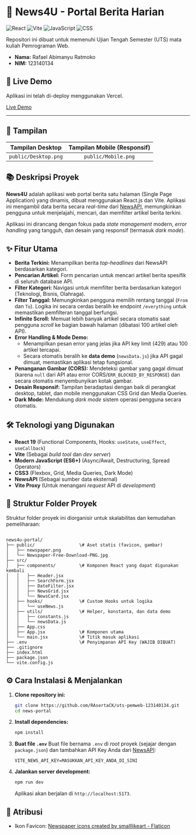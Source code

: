 # 📰 News4U - Portal Berita Harian

![React](https://img.shields.io/badge/React-19-blue?logo=react)
![Vite](https://img.shields.io/badge/Vite-blueviolet?logo=vite)
![JavaScript](https://img.shields.io/badge/JavaScript-ES6%2B-yellow?logo=javascript)
![CSS](https://img.shields.io/badge/CSS3-Responsive-orange?logo=css3)

Repositori ini dibuat untuk memenuhi Ujian Tengah Semester (UTS) mata kuliah Pemrograman Web.

- **Nama:** Rafael Abimanyu Ratmoko
- **NIM:** 123140134

## 🚀 Live Demo

Aplikasi ini telah di-deploy menggunakan Vercel.

[Live Demo](https://uts-pemweb-123140134.vercel.app/)

---

## 📸 Tampilan

| Tampilan Desktop | Tampilan Mobile (Responsif) |
| :---: | :---: |
| `public/Desktop.png` | `public/Mobile.png` |

## 📚 Deskripsi Proyek

**News4U** adalah aplikasi web portal berita satu halaman (Single Page Application) yang dinamis, dibuat menggunakan React.js dan Vite. Aplikasi ini mengambil data berita secara *real-time* dari [NewsAPI](https://newsapi.org/), memungkinkan pengguna untuk menjelajahi, mencari, dan memfilter artikel berita terkini.

Aplikasi ini dirancang dengan fokus pada *state management* modern, *error handling* yang tangguh, dan desain yang responsif (termasuk *dark mode*).

## ✨ Fitur Utama

- **Berita Terkini:** Menampilkan berita *top-headlines* dari NewsAPI berdasarkan kategori.
- **Pencarian Artikel:** Form pencarian untuk mencari artikel berita spesifik di seluruh database API.
- **Filter Kategori:** Navigasi untuk memfilter berita berdasarkan kategori (Teknologi, Bisnis, Olahraga).
- **Filter Tanggal:** Memungkinkan pengguna memilih rentang tanggal (`From` dan `To`). Logika ini secara cerdas beralih ke endpoint `/everything` untuk memastikan pemfilteran tanggal berfungsi.
- **Infinite Scroll:** Memuat lebih banyak artikel secara otomatis saat pengguna *scroll* ke bagian bawah halaman (dibatasi 100 artikel oleh API).
- **Error Handling & Mode Demo:**
    - Menampilkan pesan error yang jelas jika API key limit (429) atau 100 artikel tercapai.
    - Secara otomatis beralih ke **data demo** (`newsData.js`) jika API gagal dimuat, memastikan aplikasi tetap fungsional.
- **Penanganan Gambar (CORS):** Mendeteksi gambar yang gagal dimuat (karena `null` dari API atau error CORS/`ERR_BLOCKED_BY_RESPONSE`) dan secara otomatis menyembunyikan kotak gambar.
- **Desain Responsif:** Tampilan beradaptasi dengan baik di perangkat desktop, tablet, dan mobile menggunakan CSS Grid dan Media Queries.
- **Dark Mode:** Mendukung *dark mode* sistem operasi pengguna secara otomatis.

## 🛠️ Teknologi yang Digunakan

- **React 19** (Functional Components, Hooks: `useState`, `useEffect`, `useCallback`)
- **Vite** (Sebagai *build tool* dan *dev server*)
- **Modern JavaScript (ES6+)** (Async/Await, Destructuring, Spread Operators)
- **CSS3** (Flexbox, Grid, Media Queries, Dark Mode)
- **NewsAPI** (Sebagai sumber data eksternal)
- **Vite Proxy** (Untuk menangani *request* API di *development*)

## 📂 Struktur Folder Proyek

Struktur folder proyek ini diorganisir untuk skalabilitas dan kemudahan pemeliharaan:

```

news4u-portal/
├── public/                 \# Aset statis (favicon, gambar)
│   ├── newspaper.png
│   └── Newspaper-Free-Download-PNG.jpg
├── src/
│   ├── components/         \# Komponen React yang dapat digunakan kembali
│   │   ├── Header.jsx
│   │   ├── SearchForm.jsx
│   │   ├── DateFilter.jsx
│   │   ├── NewsGrid.jsx
│   │   └── NewsCard.jsx
│   ├── hooks/              \# Custom Hooks untuk logika
│   │   └── useNews.js
│   ├── utils/              \# Helper, konstanta, dan data demo
│   │   ├── constants.js
│   │   └── newsData.js
│   ├── App.css
│   ├── App.jsx             \# Komponen utama
│   └── main.jsx            \# Titik masuk aplikasi
├── .env                    \# Penyimpanan API Key (WAJIB DIBUAT)
├── .gitignore
├── index.html
├── package.json
└── vite.config.js

````

## ⚙️ Cara Instalasi & Menjalankan

1.  **Clone repository ini:**
    ```bash
    git clone https://github.com/RAsertaCK/uts-pemweb-123140134.git
    cd news-portal
    ```

2.  **Install dependencies:**
    ```bash
    npm install
    ```

3.  **Buat file `.env`**
    Buat file bernama `.env` di *root* proyek (sejajar dengan `package.json`) dan tambahkan API Key Anda dari [NewsAPI](https://newsapi.org/):

    ```.env
    VITE_NEWS_API_KEY=MASUKKAN_API_KEY_ANDA_DI_SINI
    ```

4.  **Jalankan server development:**
    ```bash
    npm run dev
    ```
    Aplikasi akan berjalan di `http://localhost:5173`.

## 🎨 Atribusi

- Ikon Favicon: [Newspaper icons created by smalllikeart - Flaticon](https://www.flaticon.com/free-icons/newspaper)